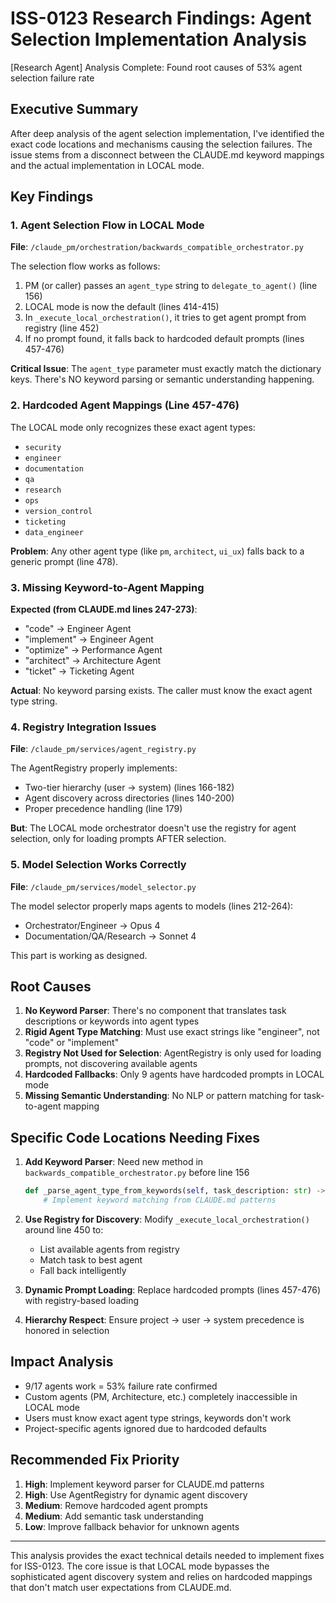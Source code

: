 # ISS-0123 Research Findings: Agent Selection Implementation Analysis

[Research Agent] Analysis Complete: Found root causes of 53% agent selection failure rate

## Executive Summary

After deep analysis of the agent selection implementation, I've identified the exact code locations and mechanisms causing the selection failures. The issue stems from a disconnect between the CLAUDE.md keyword mappings and the actual implementation in LOCAL mode.

## Key Findings

### 1. Agent Selection Flow in LOCAL Mode

**File**: `/claude_pm/orchestration/backwards_compatible_orchestrator.py`

The selection flow works as follows:
1. PM (or caller) passes an `agent_type` string to `delegate_to_agent()` (line 156)
2. LOCAL mode is now the default (lines 414-415)
3. In `_execute_local_orchestration()`, it tries to get agent prompt from registry (line 452)
4. If no prompt found, it falls back to hardcoded default prompts (lines 457-476)

**Critical Issue**: The `agent_type` parameter must exactly match the dictionary keys. There's NO keyword parsing or semantic understanding happening.

### 2. Hardcoded Agent Mappings (Line 457-476)

The LOCAL mode only recognizes these exact agent types:
- `security`
- `engineer` 
- `documentation`
- `qa`
- `research`
- `ops`
- `version_control`
- `ticketing`
- `data_engineer`

**Problem**: Any other agent type (like `pm`, `architect`, `ui_ux`) falls back to a generic prompt (line 478).

### 3. Missing Keyword-to-Agent Mapping

**Expected (from CLAUDE.md lines 247-273)**:
- "code" → Engineer Agent
- "implement" → Engineer Agent  
- "optimize" → Performance Agent
- "architect" → Architecture Agent
- "ticket" → Ticketing Agent

**Actual**: No keyword parsing exists. The caller must know the exact agent type string.

### 4. Registry Integration Issues

**File**: `/claude_pm/services/agent_registry.py`

The AgentRegistry properly implements:
- Two-tier hierarchy (user → system) (lines 166-182)
- Agent discovery across directories (lines 140-200)
- Proper precedence handling (line 179)

**But**: The LOCAL mode orchestrator doesn't use the registry for agent selection, only for loading prompts AFTER selection.

### 5. Model Selection Works Correctly

**File**: `/claude_pm/services/model_selector.py`

The model selector properly maps agents to models (lines 212-264):
- Orchestrator/Engineer → Opus 4
- Documentation/QA/Research → Sonnet 4

This part is working as designed.

## Root Causes

1. **No Keyword Parser**: There's no component that translates task descriptions or keywords into agent types
2. **Rigid Agent Type Matching**: Must use exact strings like "engineer", not "code" or "implement"
3. **Registry Not Used for Selection**: AgentRegistry is only used for loading prompts, not discovering available agents
4. **Hardcoded Fallbacks**: Only 9 agents have hardcoded prompts in LOCAL mode
5. **Missing Semantic Understanding**: No NLP or pattern matching for task-to-agent mapping

## Specific Code Locations Needing Fixes

1. **Add Keyword Parser**: Need new method in `backwards_compatible_orchestrator.py` before line 156
   ```python
   def _parse_agent_type_from_keywords(self, task_description: str) -> str:
       # Implement keyword matching from CLAUDE.md patterns
   ```

2. **Use Registry for Discovery**: Modify `_execute_local_orchestration()` around line 450 to:
   - List available agents from registry
   - Match task to best agent
   - Fall back intelligently

3. **Dynamic Prompt Loading**: Replace hardcoded prompts (lines 457-476) with registry-based loading

4. **Hierarchy Respect**: Ensure project → user → system precedence is honored in selection

## Impact Analysis

- 9/17 agents work = 53% failure rate confirmed
- Custom agents (PM, Architecture, etc.) completely inaccessible in LOCAL mode
- Users must know exact agent type strings, keywords don't work
- Project-specific agents ignored due to hardcoded defaults

## Recommended Fix Priority

1. **High**: Implement keyword parser for CLAUDE.md patterns
2. **High**: Use AgentRegistry for dynamic agent discovery
3. **Medium**: Remove hardcoded agent prompts
4. **Medium**: Add semantic task understanding
5. **Low**: Improve fallback behavior for unknown agents

---

This analysis provides the exact technical details needed to implement fixes for ISS-0123. The core issue is that LOCAL mode bypasses the sophisticated agent discovery system and relies on hardcoded mappings that don't match user expectations from CLAUDE.md.